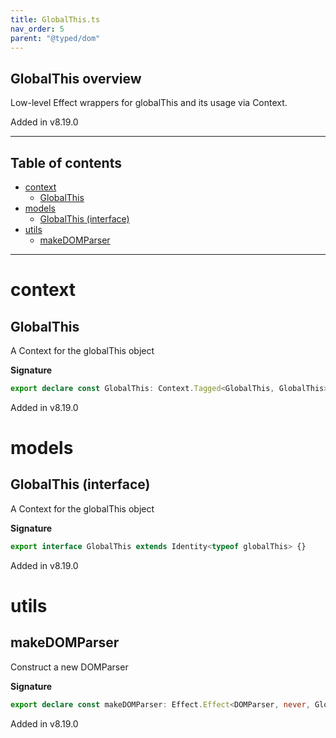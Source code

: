 ```yaml
---
title: GlobalThis.ts
nav_order: 5
parent: "@typed/dom"
---
```


## GlobalThis overview

Low-level Effect wrappers for globalThis and its usage via Context.

Added in v8.19.0

---

<h2 class="text-delta">Table of contents</h2>

- [context](#context)
  - [GlobalThis](#globalthis)
- [models](#models)
  - [GlobalThis (interface)](#globalthis-interface)
- [utils](#utils)
  - [makeDOMParser](#makedomparser)

---

# context

## GlobalThis

A Context for the globalThis object

**Signature**

```ts
export declare const GlobalThis: Context.Tagged<GlobalThis, GlobalThis>
```

Added in v8.19.0

# models

## GlobalThis (interface)

A Context for the globalThis object

**Signature**

```ts
export interface GlobalThis extends Identity<typeof globalThis> {}
```

Added in v8.19.0

# utils

## makeDOMParser

Construct a new DOMParser

**Signature**

```ts
export declare const makeDOMParser: Effect.Effect<DOMParser, never, GlobalThis>
```

Added in v8.19.0
